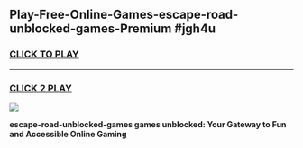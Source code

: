
## Play-Free-Online-Games-escape-road-unblocked-games-Premium #jgh4u
<h3>
<a href="https://premium.freeplayer.one?title=escape-road-unblocked-games&ref=8M">CLICK TO PLAY</a></h3>
<hr>

<h3>
<a href="https://premium.freeplayer.one?title=escape-road-unblocked-games&ref=8M">CLICK 2 PLAY</a>
  
</h3>

<a href="https://premium.freeplayer.one?title=escape-road-unblocked-games&ref=8M"><img src="https://clearcache.store/games.png"></a>


**escape-road-unblocked-games games unblocked: Your Gateway to Fun and Accessible Online Gaming**
